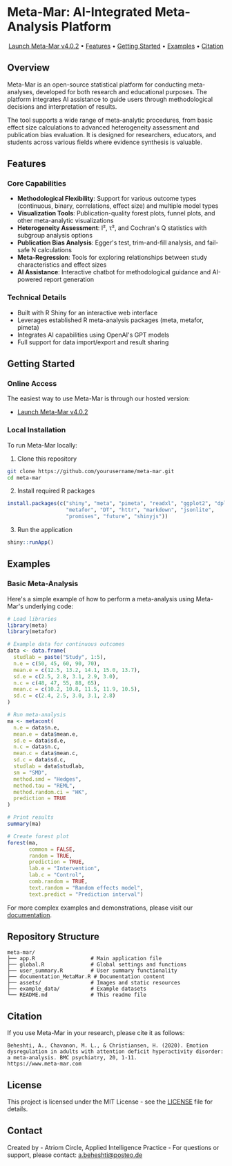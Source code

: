 # Meta-Mar: AI-Integrated Meta-Analysis Platform


<p align="center">
  <a href="https://www.meta-mar.com">Launch Meta-Mar v4.0.2</a> •
  <a href="#features">Features</a> •
  <a href="#getting-started">Getting Started</a> •
  <a href="#examples">Examples</a> •
  <a href="#citation">Citation</a>
</p>

## Overview

Meta-Mar is an open-source statistical platform for conducting meta-analyses, developed for both research and educational purposes. The platform integrates AI assistance to guide users through methodological decisions and interpretation of results.

The tool supports a wide range of meta-analytic procedures, from basic effect size calculations to advanced heterogeneity assessment and publication bias evaluation. It is designed for researchers, educators, and students across various fields where evidence synthesis is valuable.



## Features

### Core Capabilities
- **Methodological Flexibility**: Support for various outcome types (continuous, binary, correlations, effect size) and multiple model types
- **Visualization Tools**: Publication-quality forest plots, funnel plots, and other meta-analytic visualizations
- **Heterogeneity Assessment**: I², τ², and Cochran's Q statistics with subgroup analysis options
- **Publication Bias Analysis**: Egger's test, trim-and-fill analysis, and fail-safe N calculations
- **Meta-Regression**: Tools for exploring relationships between study characteristics and effect sizes
- **AI Assistance**: Interactive chatbot for methodological guidance and AI-powered report generation

### Technical Details
- Built with R Shiny for an interactive web interface
- Leverages established R meta-analysis packages (meta, metafor, pimeta)
- Integrates AI capabilities using OpenAI's GPT models
- Full support for data import/export and result sharing

## Getting Started

### Online Access
The easiest way to use Meta-Mar is through our hosted version:
- [Launch Meta-Mar v4.0.2](https://www.meta-mar.com)

### Local Installation

To run Meta-Mar locally:

1. Clone this repository
```bash
git clone https://github.com/yourusername/meta-mar.git
cd meta-mar
```

2. Install required R packages
```r
install.packages(c("shiny", "meta", "pimeta", "readxl", "ggplot2", "dplyr", 
                   "metafor", "DT", "httr", "markdown", "jsonlite", 
                   "promises", "future", "shinyjs"))
```

3. Run the application
```r
shiny::runApp()
```

## Examples

### Basic Meta-Analysis

Here's a simple example of how to perform a meta-analysis using Meta-Mar's underlying code:

```r
# Load libraries
library(meta)
library(metafor)

# Example data for continuous outcomes
data <- data.frame(
  studlab = paste("Study", 1:5),
  n.e = c(50, 45, 60, 90, 70),
  mean.e = c(12.5, 13.2, 14.1, 15.0, 13.7),
  sd.e = c(2.5, 2.8, 3.1, 2.9, 3.0),
  n.c = c(48, 47, 55, 88, 65),
  mean.c = c(10.2, 10.8, 11.5, 11.9, 10.5),
  sd.c = c(2.4, 2.5, 3.0, 3.1, 2.8)
)

# Run meta-analysis
ma <- metacont(
  n.e = data$n.e,
  mean.e = data$mean.e,
  sd.e = data$sd.e,
  n.c = data$n.c,
  mean.c = data$mean.c,
  sd.c = data$sd.c,
  studlab = data$studlab,
  sm = "SMD",
  method.smd = "Hedges",
  method.tau = "REML",
  method.random.ci = "HK",
  prediction = TRUE
)

# Print results
summary(ma)

# Create forest plot
forest(ma, 
       common = FALSE, 
       random = TRUE,
       prediction = TRUE,
       lab.e = "Intervention",
       lab.c = "Control",
       comb.random = TRUE,
       text.random = "Random effects model",
       text.predict = "Prediction interval")
```

For more complex examples and demonstrations, please visit our [documentation](https://meta-mar.shinyapps.io/metamar_llm/).

## Repository Structure

```
meta-mar/
├── app.R                  # Main application file
├── global.R               # Global settings and functions
├── user_summary.R         # User summary functionality
├── documentation_MetaMar.R # Documentation content
├── assets/                # Images and static resources
├── example_data/          # Example datasets
└── README.md              # This readme file
```

## Citation

If you use Meta-Mar in your research, please cite it as follows:

```
Beheshti, A., Chavanon, M. L., & Christiansen, H. (2020). Emotion dysregulation in adults with attention deficit hyperactivity disorder: a meta-analysis. BMC psychiatry, 20, 1-11.
https://www.meta-mar.com
```

## License

This project is licensed under the MIT License - see the [LICENSE](LICENSE) file for details.

## Contact

Created by - Atriom Circle, Applied Intelligence Practice - For questions or support, please contact: [a.beheshti@posteo.de](mailto:a.beheshti@posteo.de)

